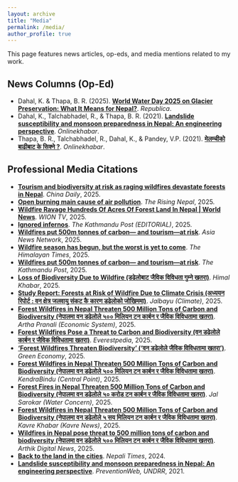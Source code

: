 ```yaml
---
layout: archive
title: "Media"
permalink: /media/
author_profile: true
---
```

This page features news articles, op-eds, and media mentions related to my work.

## News Columns (Op-Ed)
* Dahal, K. & Thapa, B. R. (2025). **[World Water Day 2025 on Glacier Preservation: What It Means for Nepal?](https://myrepublica.nagariknetwork.com/news/world-water-day-2025-on-glacier-preservation-what-it-means-for-nepal/)**. *Republica*.
* Dahal, K., Talchabhadel, R., & Thapa, B. R. (2021). **[Landslide susceptibility and monsoon preparedness in Nepal: An engineering perspective](https://english.onlinekhabar.com/landslide-susceptibility-nepal.html)**. *Onlinekhabar*.
* Thapa, B. R., Talchabhadel, R., Dahal, K., & Pandey, V.P. (2021). **[मेलम्चीको बाढीबाट के सिक्ने ?](https://www.onlinekhabar.com/2021/06/974746)**. *Onlinekhabar*.

## Professional Media Citations
* **[Tourism and biodiversity at risk as raging wildfires devastate forests in Nepal](https://www.chinadaily.com.cn/a/202503/27/WS67e4bd4da3101d4e4dc2b29b.html)**. *China Daily*, 2025.
* **[Open burning main cause of air pollution](https://risingnepaldaily.com/news/58977)**. *The Rising Nepal*, 2025.
* **[Wildfire Ravage Hundreds Of Acres Of Forest Land In Nepal | World News](https://youtu.be/UFb_3MyJpew?si=4wbBrZYWRb3tuQkm)**. *WION TV*, 2025.
* **[Ignored infernos](https://kathmandupost.com/editorial/2025/03/18/ignored-infernos)**. *The Kathmandu Post (EDITORIAL)*, 2025.
* **[Wildfires put 500m tonnes of carbon— and tourism—at risk](https://asianews.network/nepals-wildfires-put-500m-tonnes-of-carbon-and-tourism-at-risk)**. *Asia News Network*, 2025.
* **[Wildfire season has begun, but the worst is yet to come](https://thehimalayantimes.com/nepal/wildfire-season-has-begun-but-the-worst-is-yet-to-come)**. *The Himalayan Times*, 2025.
* **[Wildfires put 500m tonnes of carbon— and tourism—at risk](https://kathmandupost.com/money/2025/03/17/wildfires-put-500m-tonnes-of-carbon-and-tourism-at-risk)**. *The Kathmandu Post*, 2025.
* **[Loss of Biodiversity Due to Wildfire (डढेलोबाट जैविक विविधता गुम्ने खतरा)](https://www.himalkhabar.com/news/144165)**. *Himal Khabar*, 2025.
* **[Study Report: Forests at Risk of Wildfire Due to Climate Crisis (अध्ययन रिपोर्ट : वन क्षेत्र जलवायु संकट कै कारण डढेलोको जोखिममा)](https://www.jalbayu.com/news/2025-03-15-2271)**. *Jalbayu (Climate)*, 2025.
* **[Forest Wildfires in Nepal Threaten 500 Million Tons of Carbon and Biodiversity (नेपालमा वन डढेलोले ५०० मिलियन टन कार्बन र जैविक विविधतामा खतरा)](https://arthapranali.com/2025/03/11828)**. *Artha Pranali (Economic System)*, 2025.
* **[Forest Wildfires Pose a Threat to Carbon and Biodiversity (वन डढेलोले कार्बन र जैविक विविधतामा खतरा)](https://www.everestpedia.com/detail/3646)**. *Everestpedia*, 2025.
* **[‘Forest Wildfires Threaten Biodiversity’ (‘वन डढेलोले जैविक विविधतामा खतरा’)](https://greeconomy.com/fire-impact-on-biodiversity)**. *Green Economy*, 2025.
* **[Forest Wildfires in Nepal Threaten 500 Million Tons of Carbon and Biodiversity (नेपालमा वन डढेलोले ५०० मिलियन टन कार्बन र जैविक विविधतामा खतरा)](https://kendrabindu.com/social-affairs/404665)**. *KendraBindu (Central Point)*, 2025.
* **[Forest Fires in Nepal Threaten 500 Million Tons of Carbon and Biodiversity (नेपालमा वन डढेलोले ५० करोड टन कार्बन र जैविक विविधतामा खतरा)](https://jalasarokar.com/news/forest-fires-in-nepal-threaten-500-million-tons-of-carbon-and-biodiversity-2260)**. *Jal Sarokar (Water Concern)*, 2025.
* **[Forest Wildfires in Nepal Threaten 500 Million Tons of Carbon and Biodiversity (नेपालमा वन डढेलोले ५ सय मिलियन टन कार्बन र जैविक विविधतामा खतरा)](https://www.kavrekhabar.com/main-news/2025/03/16/3717)**. *Kavre Khabar (Kavre News)*, 2025.
* **[Wildfires in Nepal pose threat to 500 million tons of carbon and biodiversity (नेपालमा वन डढेलोले ५०० मिलियन टन कार्बन र जैविक विविधतामा खतरा)](https://www.eaarthik.com/2025/03/117227/)**. *Arthik Digital News*, 2025.
* **[Back to the land in the cities](https://nepalitimes.com/here-now/back-to-the-land-in-the-cities)**. *Nepali Times*, 2024.
* **[Landslide susceptibility and monsoon preparedness in Nepal: An engineering perspective](https://www.preventionweb.net/news/landslide-susceptibility-and-monsoon-preparedness-nepal-engineering-perspective)**. *PreventionWeb, UNDRR*, 2021.
